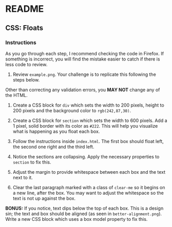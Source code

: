 # README

## CSS: Floats

### Instructions

As you go through each step, I recommend checking the code in Firefox. If something is incorrect, you will find the mistake easier to catch if there is less code to review.

1. Review `example.png`. Your challenge is to replicate this following the steps below.

Other than correcting any validation errors, you **MAY NOT** change any of the HTML.

1. Create a CSS block for `div` which sets the width to 200 pixels, height to 200 pixels and the background color to `rgb(242,87,30)`.

2. Create a CSS block for `section` which sets the width to 600 pixels. Add a 1 pixel, solid border with its color as `#222`. This will help you visualize what is happening as you float each box.

3. Follow the instructions inside `index.html`. The first box should float left, the second one right and the third left.

4. Notice the sections are collapsing. Apply the necessary properties to `section` to fix this.

5. Adjust the margin to provide whitespace between each box and the text next to it.

6. Clear the last paragraph marked with a class of `clear-me` so it begins on a new line, after the box. You may want to adjust the whitespace so the text is not up against the box.

**BONUS:** If you notice, text dips below the top of each box. This is a design sin; the text and box should be aligned (as seen in `better-alignment.png`). Write a new CSS block which uses a box model property to fix this.
